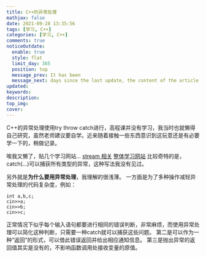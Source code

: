 ```yaml
---
title: C++的异常处理
mathjax: false
date: 2021-09-28 13:35:56
tags: [学习, C++]
categories: [学习, C++]
comments: true
noticeOutdate:
  enable: true
  style: flat
  limit_day: 365
  position: top
  message_prev: It has been
  message_next: days since the last update, the content of the article may be outdated.
updated:
keywords:
description:
top_img:
cover:
---
```


C++的异常处理使用try throw catch进行，高程课并没有学习，我当时也就懒得自己研究，虽然老师建议要自学。近来随着接触一些东西意识到这玩意还是有必要学一下的，稍做记录。

<!-- more -->
唉我又懒了，贴几个学习网站...
[stream 相关](https://blog.csdn.net/Sleeping_Zky/article/details/78174312)
[整体学习网站](http://c.biancheng.net/view/422.html)
比较奇特的是，catch(...)可以捕获所有类型的异常，这种写法我没有见过。

另外就是**为什么要用异常处理**，我理解的很浅薄。
一方面是为了多种操作减轻异常处理的代码复杂度，例如：
```
int a,b,c;
cin>>a;
cin>>b;
cin>>c;
```
正常情况下似乎每个输入语句都要进行相同的错误判断，非常麻烦，而使用异常处理可以简化这种判断，只需要一种catch就可以捕获这些问题。
第二是可以作为一种“返回”的形式，可以借此错误返回并给出相应通知信息。
第三是抛出异常的返回值其实是没有的，不影响函数调用处接收变量的原值。